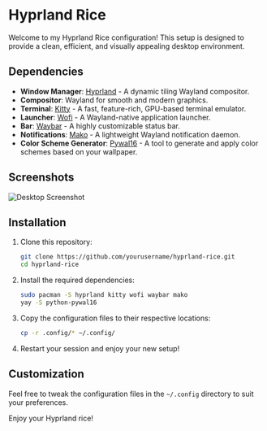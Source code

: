 # Hyprland Rice

Welcome to my Hyprland Rice configuration! This setup is designed to provide a clean, efficient, and visually appealing desktop environment.

## Dependencies

- **Window Manager**: [Hyprland](https://github.com/hyprwm/Hyprland) - A dynamic tiling Wayland compositor.
- **Compositor**: Wayland for smooth and modern graphics.
- **Terminal**: [Kitty](https://sw.kovidgoyal.net/kitty/) - A fast, feature-rich, GPU-based terminal emulator.
- **Launcher**: [Wofi](https://hg.sr.ht/~scoopta/wofi) - A Wayland-native application launcher.
- **Bar**: [Waybar](https://github.com/Alexays/Waybar) - A highly customizable status bar.
- **Notifications**: [Mako](https://github.com/emersion/mako) - A lightweight Wayland notification daemon.
- **Color Scheme Generator**: [Pywal16](https://github.com/adi1090x/pywal16) - A tool to generate and apply color schemes based on your wallpaper.

## Screenshots

![Desktop Screenshot](.config/screen/screen.png)

## Installation

1. Clone this repository:
    ```bash
    git clone https://github.com/yourusername/hyprland-rice.git
    cd hyprland-rice
    ```

2. Install the required dependencies:
    ```bash
    sudo pacman -S hyprland kitty wofi waybar mako
    yay -S python-pywal16
    ```

3. Copy the configuration files to their respective locations:
    ```bash
    cp -r .config/* ~/.config/
    ```

4. Restart your session and enjoy your new setup!

## Customization

Feel free to tweak the configuration files in the `~/.config` directory to suit your preferences.

Enjoy your Hyprland rice!
